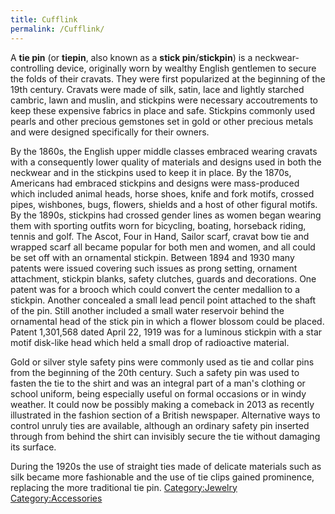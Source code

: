 ```yaml
---
title: Cufflink
permalink: /Cufflink/
---
```


A **tie pin** (or **tiepin**, also known as a **stick
pin**/**stickpin**) is a neckwear-controlling device, originally worn by
wealthy English gentlemen to secure the folds of their cravats. They
were first popularized at the beginning of the 19th century. Cravats
were made of silk, satin, lace and lightly starched cambric, lawn and
muslin, and stickpins were necessary accoutrements to keep these
expensive fabrics in place and safe. Stickpins commonly used pearls and
other precious gemstones set in gold or other precious metals and were
designed specifically for their owners.

By the 1860s, the English upper middle classes embraced wearing cravats
with a consequently lower quality of materials and designs used in both
the neckwear and in the stickpins used to keep it in place. By the
1870s, Americans had embraced stickpins and designs were mass-produced
which included animal heads, horse shoes, knife and fork motifs, crossed
pipes, wishbones, bugs, flowers, shields and a host of other figural
motifs. By the 1890s, stickpins had crossed gender lines as women began
wearing them with sporting outfits worn for bicycling, boating,
horseback riding, tennis and golf. The Ascot, Four in Hand, Sailor
scarf, cravat bow tie and wrapped scarf all became popular for both men
and women, and all could be set off with an ornamental stickpin. Between
1894 and 1930 many patents were issued covering such issues as prong
setting, ornament attachment, stickpin blanks, safety clutches, guards
and decorations. One patent was for a brooch which could convert the
center medallion to a stickpin. Another concealed a small lead pencil
point attached to the shaft of the pin. Still another included a small
water reservoir behind the ornamental head of the stick pin in which a
flower blossom could be placed. Patent 1,301,568 dated April 22, 1919
was for a luminous stickpin with a star motif disk-like head which held
a small drop of radioactive material.

Gold or silver style safety pins were commonly used as tie and collar
pins from the beginning of the 20th century. Such a safety pin was used
to fasten the tie to the shirt and was an integral part of a man's
clothing or school uniform, being especially useful on formal occasions
or in windy weather. It could now be possibly making a comeback in 2013
as recently illustrated in the fashion section of a British newspaper.
Alternative ways to control unruly ties are available, although an
ordinary safety pin inserted through from behind the shirt can invisibly
secure the tie without damaging its surface.

During the 1920s the use of straight ties made of delicate materials
such as silk became more fashionable and the use of tie clips gained
prominence, replacing the more traditional tie pin.
[Category:Jewelry](/Category:Jewelry "wikilink")
[Category:Accessories](/Category:Accessories "wikilink")